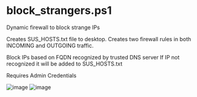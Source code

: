 # block_strangers.ps1
Dynamic firewall to block strange IPs

Creates SUS_HOSTS.txt file to desktop.
Creates two firewall rules in both INCOMING and OUTGOING traffic.

Block IPs based on FQDN recognized by trusted DNS server
If IP not recognized it will be added to SUS_HOSTS.txt

Requires Admin Credentials

![image](https://user-images.githubusercontent.com/49540886/172030233-5dcbc4d5-6ea0-4928-9040-c2b7ac34997d.png)
![image](https://user-images.githubusercontent.com/49540886/172030231-fb144cf3-e462-4df1-be95-c8a31ff0c8b9.png)
